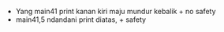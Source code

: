 - Yang main41 print kanan kiri maju mundur kebalik + no safety
- main41,5 ndandani print diatas, + safety 
